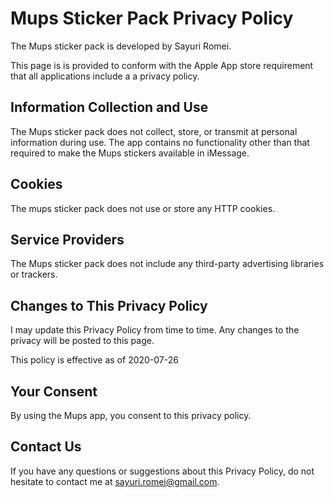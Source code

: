 Mups Sticker Pack Privacy Policy
================================
The Mups sticker pack is developed by Sayuri Romei.

This page is is provided to conform with the Apple App store requirement that all applications include a a privacy policy.

Information Collection and Use
------------------------------
The Mups sticker pack does not collect, store, or transmit at personal information during use. The app contains no functionality other than that required to make the Mups stickers available in iMessage.

Cookies
-------
The mups sticker pack does not use or store any HTTP cookies.

Service Providers
-----------------
The Mups sticker pack does not include any third-party advertising libraries or trackers.

Changes to This Privacy Policy
------------------------------
I may update this Privacy Policy from time to time. Any changes to the privacy will be posted to this page.

This policy is effective as of 2020-07-26

Your Consent
------------
By using the Mups app, you consent to this privacy policy.

Contact Us
----------
If you have any questions or suggestions about this Privacy Policy, do not hesitate to contact me at sayuri.romei@gmail.com.